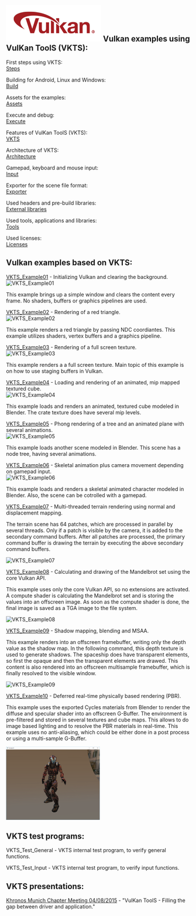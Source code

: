 ![Vulkan](VKTS_Documentation/images/vulkan_logo.png)
Vulkan examples using VulKan ToolS (VKTS):
------------------------------------------

First steps using VKTS:  
[Steps](VKTS_Documentation/FirstSteps.md)

Building for Android, Linux and Windows:  
[Build](VKTS_Documentation/Build.md)

Assets for the examples:  
[Assets](VKTS_Documentation/Assets.md)

Execute and debug:  
[Execute](VKTS_Documentation/Execute.md)

Features of VulKan ToolS (VKTS):  
[VKTS](VKTS_Documentation/VKTS.md)

Architecture of VKTS:  
[Architecture](VKTS_Documentation/Architecture.md)

Gamepad, keyboard and mouse input:  
[Input](VKTS_Documentation/Input.md)

Exporter for the scene file format:  
[Exporter](VKTS_Documentation/Exporter.md)

Used headers and pre-build libraries:  
[External libraries](VKTS_Documentation/External.md)

Used tools, applications and libraries:  
[Tools](VKTS_Documentation/Tools.md)

Used licenses:  
[Licenses](VKTS_Documentation/Licenses.md)


Vulkan examples based on VKTS:
------------------------------

[VKTS_Example01](VKTS_Example01) - Initializing Vulkan and clearing the background.  
![VKTS_Example01](VKTS_Documentation/screenshots/VKTS_Example01.png)  
      
This example brings up a simple window and clears the content every frame. No shaders, buffers or graphics pipelines are used.    
      
[VKTS_Example02](VKTS_Example02) - Rendering of a red triangle.  
![VKTS_Example02](VKTS_Documentation/screenshots/VKTS_Example02.png)  
      
This example renders a red triangle by passing NDC coordiantes. This example utilizes shaders, vertex buffers and a graphics pipeline.    
      
[VKTS_Example03](VKTS_Example03) - Rendering of a full screen texture.  
![VKTS_Example03](VKTS_Documentation/screenshots/VKTS_Example03.png)  
      
This example renders a a full screen texture. Main topic of this example is on how to use staging buffers in Vulkan.    
      
[VKTS_Example04](VKTS_Example04) - Loading and rendering of an animated, mip mapped textured cube.  
![VKTS_Example04](VKTS_Documentation/screenshots/VKTS_Example04.png)  
      
This example loads and renders an animated, textured cube modeled in Blender. The crate texture does have several mip levels.    
      
[VKTS_Example05](VKTS_Example05) - Phong rendering of a tree and an animated plane with several animations.  
![VKTS_Example05](VKTS_Documentation/screenshots/VKTS_Example05.png)  
      
This example loads another scene modeled in Blender. This scene has a node tree, having several animations.    
      
[VKTS_Example06](VKTS_Example06) - Skeletal animation plus camera movement depending on gamepad input.  
![VKTS_Example06](VKTS_Documentation/screenshots/VKTS_Example06.png)  
      
This example loads and renders a skeletal animated character modeled in Blender. Also, the scene can be cotrolled with a gamepad.    
      
[VKTS_Example07](VKTS_Example07) - Multi-threaded terrain rendering using normal and displacement mapping.
      
The terrain scene has 64 patches, which are processed in parallel by several threads. Only if a patch is visible by the camera, it is added to the secondary command buffers. After all patches are processed, the primary command buffer is drawing the terrain by executing the above secondary command buffers.    
    
![VKTS_Example07](VKTS_Documentation/screenshots/VKTS_Example07.png)  
  
  
[VKTS_Example08](VKTS_Example08) - Calculating and drawing of the Mandelbrot set using the core Vulkan API.
      
This example uses only the core Vulkan API, so no extensions are activated. A compute shader is calculating the Mandelbrot set and is storing the values into an offscreen image. As soon as the compute shader is done, the final image is saved as a TGA image to the file system.      
    
![VKTS_Example08](VKTS_Documentation/screenshots/VKTS_Example08.png)
  
  
[VKTS_Example09](VKTS_Example09) - Shadow mapping, blending and MSAA.
      
This example renders into an offscreen framebuffer, writing only the depth value as the shadow map. In the following command, this depth texture is used to generate shadows. The spaceship does have transparent elements, so first the opaque and then the transparent elements are drawed. This content is also rendered into an offscreen multisample framebuffer, which is finally resolved to the visible window.   
    
![VKTS_Example09](VKTS_Documentation/screenshots/VKTS_Example09.png)
  
  
[VKTS_Example10](VKTS_Example10) - Deferred real-time physically based rendering (PBR).
      
This example uses the exported Cycles materials from Blender to render the diffuse and specular shader into an offscreen G-Buffer. The environment is pre-filtered and stored in several textures and cube maps. This allows to do image based lighting and to resolve the PBR materials in real-time. This example uses no anti-aliasing, which could be either done in a post process or using a multi-sample G-Buffer.  
    
![VKTS_Example10](VKTS_Documentation/screenshots/VKTS_Example10.png)
  
  
VKTS test programs:
-------------------

VKTS_Test_General - VKTS internal test program, to verify general functions.

VKTS_Test_Input   - VKTS internal test program, to verify input functions.
  
  
VKTS presentations:
-------------------

[Khronos Munich Chapter Meeting 04/08/2015](VKTS_Documentation/presentations/Khronos_Chapter_VKTS.pdf) - "VulKan ToolS - Filling the gap between driver and application."


